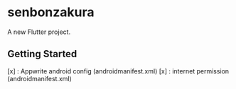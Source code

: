 # senbonzakura

A new Flutter project.

## Getting Started

[x] : Appwrite android config (androidmanifest.xml)
[x] : internet permission (androidmanifest.xml)